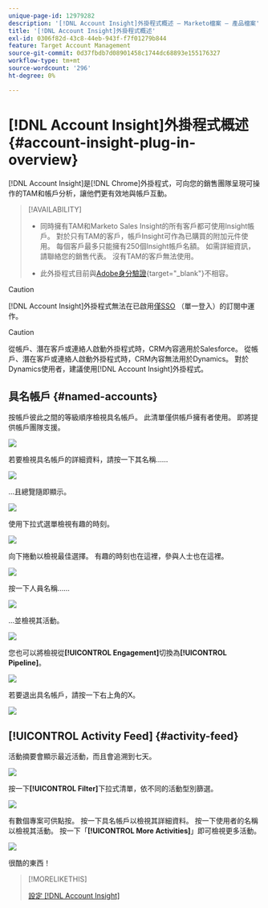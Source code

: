 ```yaml
---
unique-page-id: 12979282
description: '[!DNL Account Insight]外掛程式概述 — Marketo檔案 — 產品檔案'
title: '[!DNL Account Insight]外掛程式概述'
exl-id: 0306f82d-43c8-44eb-943f-f7f01279b844
feature: Target Account Management
source-git-commit: 0d37fbdb7d08901458c1744dc68893e155176327
workflow-type: tm+mt
source-wordcount: '296'
ht-degree: 0%

---
```


# [!DNL Account Insight]外掛程式概述 {#account-insight-plug-in-overview}

[!DNL Account Insight]是[!DNL Chrome]外掛程式，可向您的銷售團隊呈現可操作的TAM和帳戶分析，讓他們更有效地與帳戶互動。

>[!AVAILABILITY]
>
>* 同時擁有TAM和Marketo Sales Insight的所有客戶都可使用Insight帳戶。 對於只有TAM的客戶，帳戶Insight可作為已購買的附加元件使用。 每個客戶最多只能擁有250個Insight帳戶名額。 如需詳細資訊，請聯絡您的銷售代表。 沒有TAM的客戶無法使用。
>
>* 此外掛程式目前與[Adobe身分驗證](/help/marketo/product-docs/administration/marketo-with-adobe-identity/adobe-identity-management-overview.md){target="_blank"}不相容。

>[!CAUTION]
>
>[!DNL Account Insight]外掛程式無法在已啟用[僅SSO](/help/marketo/product-docs/administration/additional-integrations/restrict-user-login-to-sso-only.md) （單一登入）的訂閱中運作。

>[!CAUTION]
>
>從帳戶、潛在客戶或連絡人啟動外掛程式時，CRM內容適用於Salesforce。 從帳戶、潛在客戶或連絡人啟動外掛程式時，CRM內容無法用於Dynamics。 對於Dynamics使用者，建議使用[!DNL Account Insight]外掛程式。

## 具名帳戶 {#named-accounts}

按帳戶彼此之間的等級順序檢視具名帳戶。 此清單僅供帳戶擁有者使用。 即將提供帳戶團隊支援。

![](assets/na1.png)

若要檢視具名帳戶的詳細資料，請按一下其名稱……

![](assets/na3.png)

...且總覽隨即顯示。

![](assets/na4.png)

使用下拉式選單檢視有趣的時刻。

![](assets/na5.png)

向下捲動以檢視最佳選擇。 有趣的時刻也在這裡，參與人士也在這裡。

![](assets/na6.png)

按一下人員名稱……

![](assets/na7.png)

...並檢視其活動。

![](assets/na8.png)

您也可以將檢視從&#x200B;**[!UICONTROL Engagement]**&#x200B;切換為&#x200B;**[!UICONTROL Pipeline]**。

![](assets/na9.png)

若要退出具名帳戶，請按一下右上角的X。

![](assets/na10.png)

## [!UICONTROL Activity Feed] {#activity-feed}

活動摘要會顯示最近活動，而且會追溯到七天。

![](assets/af1.png)

按一下&#x200B;**[!UICONTROL Filter]**&#x200B;下拉式清單，依不同的活動型別篩選。

![](assets/af2.png)

有數個專案可供點按。 按一下具名帳戶以檢視其詳細資料。 按一下使用者的名稱以檢視其活動。 按一下「**[!UICONTROL More Activities]**」即可檢視更多活動。

![](assets/af3.png)

很酷的東西！

>[!MORELIKETHIS]
>
>[設定 [!DNL Account Insight]](/help/marketo/product-docs/target-account-management/setup-tam/set-up-account-insight.md)
